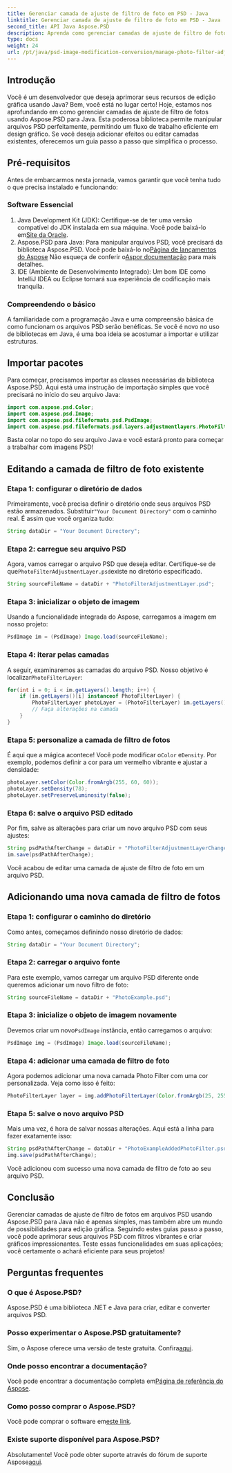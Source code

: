```yaml
---
title: Gerenciar camada de ajuste de filtro de foto em PSD - Java
linktitle: Gerenciar camada de ajuste de filtro de foto em PSD - Java
second_title: API Java Aspose.PSD
description: Aprenda como gerenciar camadas de ajuste de filtro de fotos em arquivos PSD com Aspose.PSD para Java. Siga este guia para editar e adicionar filtros sem esforço.
type: docs
weight: 24
url: /pt/java/psd-image-modification-conversion/manage-photo-filter-adjustment-layer-psd/
---
```

## Introdução
Você é um desenvolvedor que deseja aprimorar seus recursos de edição gráfica usando Java? Bem, você está no lugar certo! Hoje, estamos nos aprofundando em como gerenciar camadas de ajuste de filtro de fotos usando Aspose.PSD para Java. Esta poderosa biblioteca permite manipular arquivos PSD perfeitamente, permitindo um fluxo de trabalho eficiente em design gráfico. Se você deseja adicionar efeitos ou editar camadas existentes, oferecemos um guia passo a passo que simplifica o processo.
## Pré-requisitos
Antes de embarcarmos nesta jornada, vamos garantir que você tenha tudo o que precisa instalado e funcionando:
### Software Essencial
1.  Java Development Kit (JDK): Certifique-se de ter uma versão compatível do JDK instalada em sua máquina. Você pode baixá-lo em[Site da Oracle](https://www.oracle.com/java/technologies/javase-jdk11-downloads.html).
2.  Aspose.PSD para Java: Para manipular arquivos PSD, você precisará da biblioteca Aspose.PSD. Você pode baixá-lo no[Página de lançamentos do Aspose](https://releases.aspose.com/psd/java/) Não esqueça de conferir o[Aspor documentação](https://reference.aspose.com/psd/java/) para mais detalhes.
3. IDE (Ambiente de Desenvolvimento Integrado): Um bom IDE como IntelliJ IDEA ou Eclipse tornará sua experiência de codificação mais tranquila.
### Compreendendo o básico
A familiaridade com a programação Java e uma compreensão básica de como funcionam os arquivos PSD serão benéficas. Se você é novo no uso de bibliotecas em Java, é uma boa ideia se acostumar a importar e utilizar estruturas.
## Importar pacotes
Para começar, precisamos importar as classes necessárias da biblioteca Aspose.PSD. Aqui está uma instrução de importação simples que você precisará no início do seu arquivo Java:
```java
import com.aspose.psd.Color;
import com.aspose.psd.Image;
import com.aspose.psd.fileformats.psd.PsdImage;
import com.aspose.psd.fileformats.psd.layers.adjustmentlayers.PhotoFilterLayer;
```
Basta colar no topo do seu arquivo Java e você estará pronto para começar a trabalhar com imagens PSD!
## Editando a camada de filtro de foto existente
### Etapa 1: configurar o diretório de dados
 Primeiramente, você precisa definir o diretório onde seus arquivos PSD estão armazenados. Substituir`"Your Document Directory"` com o caminho real. É assim que você organiza tudo:
```java
String dataDir = "Your Document Directory";
```
### Etapa 2: carregue seu arquivo PSD
 Agora, vamos carregar o arquivo PSD que deseja editar. Certifique-se de que`PhotoFilterAdjustmentLayer.psd`existe no diretório especificado.
```java
String sourceFileName = dataDir + "PhotoFilterAdjustmentLayer.psd";
```
### Etapa 3: inicializar o objeto de imagem
Usando a funcionalidade integrada do Aspose, carregamos a imagem em nosso projeto:
```java
PsdImage im = (PsdImage) Image.load(sourceFileName);
```
### Etapa 4: iterar pelas camadas
 A seguir, examinaremos as camadas do arquivo PSD. Nosso objetivo é localizar`PhotoFilterLayer`:
```java
for(int i = 0; i < im.getLayers().length; i++) {
    if (im.getLayers()[i] instanceof PhotoFilterLayer) {
        PhotoFilterLayer photoLayer = (PhotoFilterLayer) im.getLayers()[i];
        // Faça alterações na camada
    }
}
```
### Etapa 5: personalize a camada de filtro de fotos
 É aqui que a mágica acontece! Você pode modificar o`Color` e`Density`. Por exemplo, podemos definir a cor para um vermelho vibrante e ajustar a densidade:
```java
photoLayer.setColor(Color.fromArgb(255, 60, 60));
photoLayer.setDensity(78);
photoLayer.setPreserveLuminosity(false);
```
### Etapa 6: salve o arquivo PSD editado
Por fim, salve as alterações para criar um novo arquivo PSD com seus ajustes:
```java
String psdPathAfterChange = dataDir + "PhotoFilterAdjustmentLayerChanged.psd";
im.save(psdPathAfterChange);
```
Você acabou de editar uma camada de ajuste de filtro de foto em um arquivo PSD.
## Adicionando uma nova camada de filtro de fotos
### Etapa 1: configurar o caminho do diretório
Como antes, começamos definindo nosso diretório de dados:
```java
String dataDir = "Your Document Directory";
```
### Etapa 2: carregar o arquivo fonte
Para este exemplo, vamos carregar um arquivo PSD diferente onde queremos adicionar um novo filtro de foto:
```java
String sourceFileName = dataDir + "PhotoExample.psd";
```
### Etapa 3: inicialize o objeto de imagem novamente
 Devemos criar um novo`PsdImage` instância, então carregamos o arquivo:
```java
PsdImage img = (PsdImage) Image.load(sourceFileName);
```
### Etapa 4: adicionar uma camada de filtro de foto
Agora podemos adicionar uma nova camada Photo Filter com uma cor personalizada. Veja como isso é feito:
```java
PhotoFilterLayer layer = img.addPhotoFilterLayer(Color.fromArgb(25, 255, 35));
```
### Etapa 5: salve o novo arquivo PSD
Mais uma vez, é hora de salvar nossas alterações. Aqui está a linha para fazer exatamente isso:
```java
String psdPathAfterChange = dataDir + "PhotoExampleAddedPhotoFilter.psd";
img.save(psdPathAfterChange);
```
Você adicionou com sucesso uma nova camada de filtro de foto ao seu arquivo PSD.
## Conclusão
Gerenciar camadas de ajuste de filtro de fotos em arquivos PSD usando Aspose.PSD para Java não é apenas simples, mas também abre um mundo de possibilidades para edição gráfica. Seguindo estes guias passo a passo, você pode aprimorar seus arquivos PSD com filtros vibrantes e criar gráficos impressionantes. Teste essas funcionalidades em suas aplicações; você certamente o achará eficiente para seus projetos!
## Perguntas frequentes
### O que é Aspose.PSD?
Aspose.PSD é uma biblioteca .NET e Java para criar, editar e converter arquivos PSD.
### Posso experimentar o Aspose.PSD gratuitamente?
 Sim, o Aspose oferece uma versão de teste gratuita. Confira[aqui](https://releases.aspose.com/).
### Onde posso encontrar a documentação?
 Você pode encontrar a documentação completa em[Página de referência do Aspose](https://reference.aspose.com/psd/java/).
### Como posso comprar o Aspose.PSD?
 Você pode comprar o software em[este link](https://purchase.aspose.com/buy).
### Existe suporte disponível para Aspose.PSD?
 Absolutamente! Você pode obter suporte através do fórum de suporte Aspose[aqui](https://forum.aspose.com/c/psd/34).